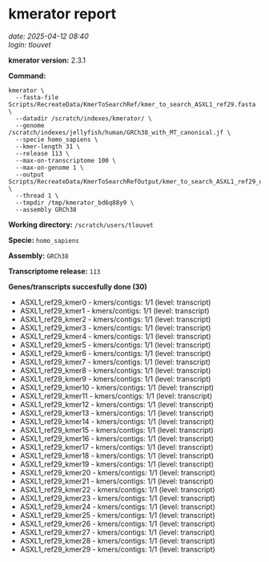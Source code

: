 # kmerator report
*date: 2025-04-12 08:40*  
*login: tlouvet*

**kmerator version:** 2.3.1

**Command:**

```
kmerator \
  --fasta-file Scripts/RecreateData/KmerToSearchRef/kmer_to_search_ASXL1_ref29.fasta \
  --datadir /scratch/indexes/kmerator/ \
  --genome /scratch/indexes/jellyfish/human/GRCh38_with_MT_canonical.jf \
  --specie homo_sapiens \
  --kmer-length 31 \
  --release 113 \
  --max-on-transcriptome 100 \
  --max-on-genome 1 \
  --output Scripts/RecreateData/KmerToSearchRefOutput/kmer_to_search_ASXL1_ref29_output \
  --thread 1 \
  --tmpdir /tmp/kmerator_bd6q88y9 \
  --assembly GRCh38
```

**Working directory:** `/scratch/users/tlouvet`

**Specie:** `homo_sapiens`

**Assembly:** `GRCh38`

**Transcriptome release:** `113`

**Genes/transcripts succesfully done (30)**

- ASXL1_ref29_kmer0 - kmers/contigs: 1/1 (level: transcript)
- ASXL1_ref29_kmer1 - kmers/contigs: 1/1 (level: transcript)
- ASXL1_ref29_kmer2 - kmers/contigs: 1/1 (level: transcript)
- ASXL1_ref29_kmer3 - kmers/contigs: 1/1 (level: transcript)
- ASXL1_ref29_kmer4 - kmers/contigs: 1/1 (level: transcript)
- ASXL1_ref29_kmer5 - kmers/contigs: 1/1 (level: transcript)
- ASXL1_ref29_kmer6 - kmers/contigs: 1/1 (level: transcript)
- ASXL1_ref29_kmer7 - kmers/contigs: 1/1 (level: transcript)
- ASXL1_ref29_kmer8 - kmers/contigs: 1/1 (level: transcript)
- ASXL1_ref29_kmer9 - kmers/contigs: 1/1 (level: transcript)
- ASXL1_ref29_kmer10 - kmers/contigs: 1/1 (level: transcript)
- ASXL1_ref29_kmer11 - kmers/contigs: 1/1 (level: transcript)
- ASXL1_ref29_kmer12 - kmers/contigs: 1/1 (level: transcript)
- ASXL1_ref29_kmer13 - kmers/contigs: 1/1 (level: transcript)
- ASXL1_ref29_kmer14 - kmers/contigs: 1/1 (level: transcript)
- ASXL1_ref29_kmer15 - kmers/contigs: 1/1 (level: transcript)
- ASXL1_ref29_kmer16 - kmers/contigs: 1/1 (level: transcript)
- ASXL1_ref29_kmer17 - kmers/contigs: 1/1 (level: transcript)
- ASXL1_ref29_kmer18 - kmers/contigs: 1/1 (level: transcript)
- ASXL1_ref29_kmer19 - kmers/contigs: 1/1 (level: transcript)
- ASXL1_ref29_kmer20 - kmers/contigs: 1/1 (level: transcript)
- ASXL1_ref29_kmer21 - kmers/contigs: 1/1 (level: transcript)
- ASXL1_ref29_kmer22 - kmers/contigs: 1/1 (level: transcript)
- ASXL1_ref29_kmer23 - kmers/contigs: 1/1 (level: transcript)
- ASXL1_ref29_kmer24 - kmers/contigs: 1/1 (level: transcript)
- ASXL1_ref29_kmer25 - kmers/contigs: 1/1 (level: transcript)
- ASXL1_ref29_kmer26 - kmers/contigs: 1/1 (level: transcript)
- ASXL1_ref29_kmer27 - kmers/contigs: 1/1 (level: transcript)
- ASXL1_ref29_kmer28 - kmers/contigs: 1/1 (level: transcript)
- ASXL1_ref29_kmer29 - kmers/contigs: 1/1 (level: transcript)
